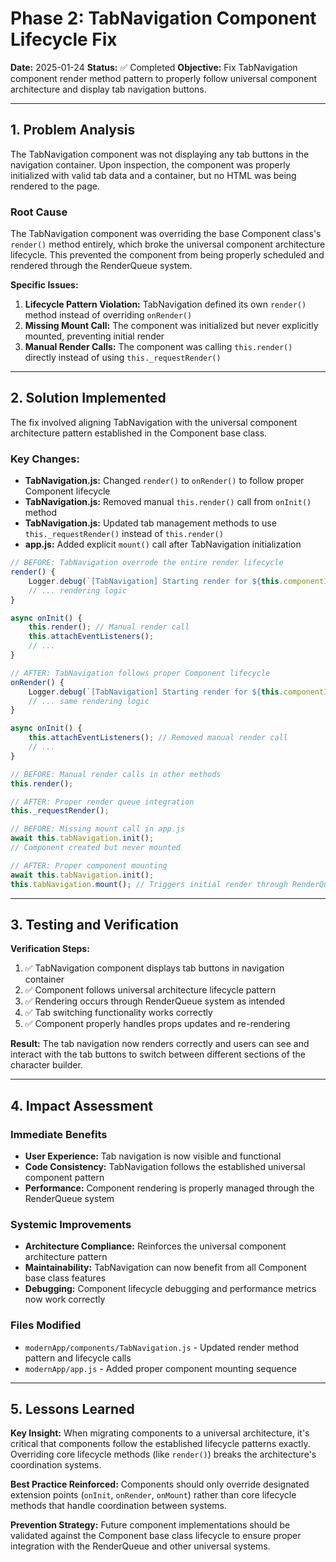 # Phase 2: TabNavigation Component Lifecycle Fix

**Date:** 2025-01-24
**Status:** ✅ Completed
**Objective:** Fix TabNavigation component render method pattern to properly follow universal component architecture and display tab navigation buttons.

---

## 1. Problem Analysis

The TabNavigation component was not displaying any tab buttons in the navigation container. Upon inspection, the component was properly initialized with valid tab data and a container, but no HTML was being rendered to the page.

### Root Cause

The TabNavigation component was overriding the base Component class's `render()` method entirely, which broke the universal component architecture lifecycle. This prevented the component from being properly scheduled and rendered through the RenderQueue system.

**Specific Issues:**
1. **Lifecycle Pattern Violation:** TabNavigation defined its own `render()` method instead of overriding `onRender()`
2. **Missing Mount Call:** The component was initialized but never explicitly mounted, preventing initial render
3. **Manual Render Calls:** The component was calling `this.render()` directly instead of using `this._requestRender()`

---

## 2. Solution Implemented

The fix involved aligning TabNavigation with the universal component architecture pattern established in the Component base class.

### Key Changes:
* **TabNavigation.js:** Changed `render()` to `onRender()` to follow proper Component lifecycle
* **TabNavigation.js:** Removed manual `this.render()` call from `onInit()` method 
* **TabNavigation.js:** Updated tab management methods to use `this._requestRender()` instead of `this.render()`
* **app.js:** Added explicit `mount()` call after TabNavigation initialization

```javascript
// BEFORE: TabNavigation overrode the entire render lifecycle
render() {
    Logger.debug(`[TabNavigation] Starting render for ${this.componentId}`);
    // ... rendering logic
}

async onInit() {
    this.render(); // Manual render call
    this.attachEventListeners();
    // ...
}

// AFTER: TabNavigation follows proper Component lifecycle
onRender() {
    Logger.debug(`[TabNavigation] Starting render for ${this.componentId}`);
    // ... same rendering logic
}

async onInit() {
    this.attachEventListeners(); // Removed manual render call
    // ...
}
```

```javascript
// BEFORE: Manual render calls in other methods
this.render();

// AFTER: Proper render queue integration
this._requestRender();
```

```javascript
// BEFORE: Missing mount call in app.js
await this.tabNavigation.init();
// Component created but never mounted

// AFTER: Proper component mounting
await this.tabNavigation.init();
this.tabNavigation.mount(); // Triggers initial render through RenderQueue
```

---

## 3. Testing and Verification

**Verification Steps:**
1. ✅ TabNavigation component displays tab buttons in navigation container
2. ✅ Component follows universal architecture lifecycle pattern
3. ✅ Rendering occurs through RenderQueue system as intended
4. ✅ Tab switching functionality works correctly
5. ✅ Component properly handles props updates and re-rendering

**Result:** The tab navigation now renders correctly and users can see and interact with the tab buttons to switch between different sections of the character builder.

---

## 4. Impact Assessment

### Immediate Benefits
- **User Experience:** Tab navigation is now visible and functional
- **Code Consistency:** TabNavigation follows the established universal component pattern
- **Performance:** Component rendering is properly managed through the RenderQueue system

### Systemic Improvements
- **Architecture Compliance:** Reinforces the universal component architecture pattern
- **Maintainability:** TabNavigation can now benefit from all Component base class features
- **Debugging:** Component lifecycle debugging and performance metrics now work correctly

### Files Modified
- `modernApp/components/TabNavigation.js` - Updated render method pattern and lifecycle calls
- `modernApp/app.js` - Added proper component mounting sequence

---

## 5. Lessons Learned

**Key Insight:** When migrating components to a universal architecture, it's critical that components follow the established lifecycle patterns exactly. Overriding core lifecycle methods (like `render()`) breaks the architecture's coordination systems.

**Best Practice Reinforced:** Components should only override designated extension points (`onInit`, `onRender`, `onMount`) rather than core lifecycle methods that handle coordination between systems.

**Prevention Strategy:** Future component implementations should be validated against the Component base class lifecycle to ensure proper integration with the RenderQueue and other universal systems.